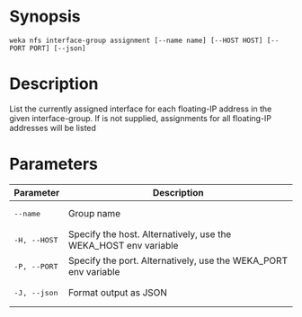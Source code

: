 # Synopsis

```weka nfs interface-group assignment [--name name] [--HOST HOST] [--PORT PORT] [--json]```

# Description

List the currently assigned interface for each floating-IP address in the given interface-group. If <name> is not supplied, assignments for all floating-IP addresses will be listed

# Parameters

| Parameter | Description |
| --------- | ----------- |
| <pre>--name</pre> | Group name |
| <pre>-H, --HOST</pre> | Specify the host. Alternatively, use the WEKA_HOST env variable |
| <pre>-P, --PORT</pre> | Specify the port. Alternatively, use the WEKA_PORT env variable |
| <pre>-J, --json</pre> | Format output as JSON |
